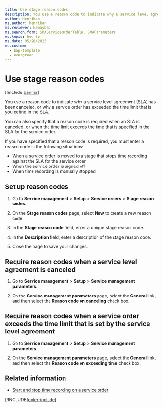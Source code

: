 ```yaml
---
title: Use stage reason codes 
description: You use a reason code to indicate why a service level agreement (SLA) has been canceled, or why a service order has exceeded the defined time limit.
author: Henrikan
ms.author: henrikan
ms.reviewer: kamaybac
ms.search.form: SMAServiceOrderTable, SMAParameters
ms.topic: how-to
ms.date: 05/28/2025
ms.custom: 
  - bap-template
  - evergreen
---
```



# Use stage reason codes

[!include [banner](../includes/banner.md)]

You use a reason code to indicate why a service level agreement (SLA) has been canceled, or why a service order has exceeded the time limit that is you define in the SLA.

You can also specify that a reason code is required when an SLA is canceled, or when the time limit exceeds the time that is specified in the SLA for the service order.

If you have specified that a reason code is required, you must enter a reason code in the following situations:

- When a service order is moved to a stage that stops time recording against the SLA for the service order
- When the service order is signed off
- When time recording is manually stopped

## Set up reason codes

1. Go to **Service management** \> **Setup** \> **Service orders** \> **Stage reason codes**.

2. On the **Stage reason codes** page, select **New** to create a new reason code.

3. In the **Stage reason code** field, enter a unique stage reason code.

4. In the **Description** field, enter a description of the stage reason code.

5. Close the page to save your changes.

## Require reason codes when a service level agreement is canceled

1. Go to **Service management** \> **Setup** \> **Service management parameters**.

2. On the **Service management parameters** page, select the **General** link, and then select the **Reason code on canceling** check box.

## Require reason codes when a service order exceeds the time limit that is set by the service level agreement

1. Go to **Service management** \> **Setup** \> **Service management parameters**.

2. On the **Service management parameters** page, select the **General** link, and then select the **Reason code on exceeding time** check box.

## Related information

- [Start and stop time recording on a service order](start-and-stop-time-recording-on-a-service-order.md)

[!INCLUDE[footer-include](../../includes/footer-banner.md)]
